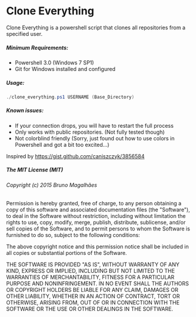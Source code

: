 # Clone Everything

Clone Everything is a powershell script that clones all repositories from a specified user.

##### Minimum Requirements:

- Powershell 3.0 (Windows 7 SP1)
- Git for Windows installed and configured

##### Usage:

```PowerShell
./clone_everything.ps1 USERNAME (Base_Directory)
```

##### Known issues:

- If your connection drops, you will have to restart the full process
- Only works with public repositories. (Not fully tested though)
- Not colorblind friendly (Sorry, just found out how to use colors in Powershell and got a bit too excited...)



Inspired by https://gist.github.com/caniszczyk/3856584




##### The MIT License (MIT)

###### Copyright (c) 2015 Bruno Magalhães

Permission is hereby granted, free of charge, to any person obtaining a copy
of this software and associated documentation files (the "Software"), to deal
in the Software without restriction, including without limitation the rights
to use, copy, modify, merge, publish, distribute, sublicense, and/or sell
copies of the Software, and to permit persons to whom the Software is
furnished to do so, subject to the following conditions:

The above copyright notice and this permission notice shall be included in all
copies or substantial portions of the Software.

THE SOFTWARE IS PROVIDED "AS IS", WITHOUT WARRANTY OF ANY KIND, EXPRESS OR
IMPLIED, INCLUDING BUT NOT LIMITED TO THE WARRANTIES OF MERCHANTABILITY,
FITNESS FOR A PARTICULAR PURPOSE AND NONINFRINGEMENT. IN NO EVENT SHALL THE
AUTHORS OR COPYRIGHT HOLDERS BE LIABLE FOR ANY CLAIM, DAMAGES OR OTHER
LIABILITY, WHETHER IN AN ACTION OF CONTRACT, TORT OR OTHERWISE, ARISING FROM,
OUT OF OR IN CONNECTION WITH THE SOFTWARE OR THE USE OR OTHER DEALINGS IN THE
SOFTWARE.
